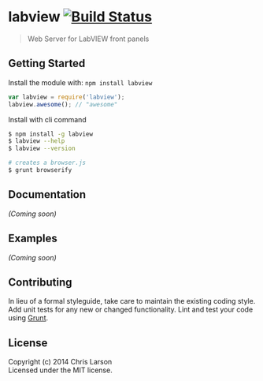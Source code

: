 # labview [![Build Status](https://secure.travis-ci.org/chrylarson/labview.png?branch=master)](http://travis-ci.org/chrylarson/labview)

> Web Server for LabVIEW front panels


## Getting Started

Install the module with: `npm install labview`

```js
var labview = require('labview');
labview.awesome(); // "awesome"
```

Install with cli command

```sh
$ npm install -g labview
$ labview --help
$ labview --version
```


```sh
# creates a browser.js
$ grunt browserify
```



## Documentation

_(Coming soon)_


## Examples

_(Coming soon)_


## Contributing

In lieu of a formal styleguide, take care to maintain the existing coding style. Add unit tests for any new or changed functionality. Lint and test your code using [Grunt](http://gruntjs.com).


## License

Copyright (c) 2014 Chris Larson  
Licensed under the MIT license.

